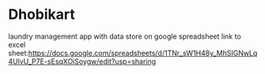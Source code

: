 # Dhobikart
laundry management app with data store on google spreadsheet
link to excel sheet:https://docs.google.com/spreadsheets/d/1TNr_sW1H48y_MhSIGNwLq4UlvU_P7E-sEsqXOiSoygw/edit?usp=sharing
